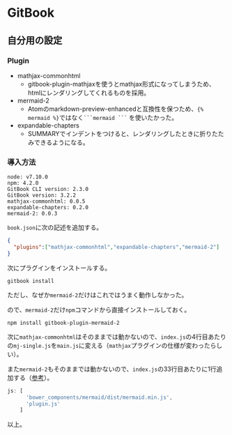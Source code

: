 # GitBook

## 自分用の設定

### Plugin

* mathjax-commonhtml
  * gitbook-plugin-mathjaxを使うとmathjax形式になってしまうため、htmlにレンダリングしてくれるものを採用。
* mermaid-2
  * Atomのmarkdown-preview-enhancedと互換性を保つため、`{% mermaid %}`ではなく` ```mermaid ``` ` を使いたかった。
* expandable-chapters
  * SUMMARYでインデントをつけると、レンダリングしたときに折りたたみできるようになる。

### 導入方法

```
node: v7.10.0
npm: 4.2.0
GitBook CLI version: 2.3.0
GitBook version: 3.2.2
mathjax-commonhtml: 0.0.5
expandable-chapters: 0.2.0
mermaid-2: 0.0.3
```

`book.json`に次の記述を追加する。

```json
{
  "plugins":["mathjax-commonhtml","expandable-chapters","mermaid-2"]
}
```

次にプラグインをインストールする。

```
gitbook install
```

ただし、なぜか`mermaid-2`だけはこれではうまく動作しなかった。

ので、`mermaid-2`だけ`npm`コマンドから直接インストールしておく。

```
npm install gitbook-plugin-mermaid-2
```

次に`mathjax-commonhtml`はそのままでは動かないので、`index.js`の4行目あたりの`mj-single.js`を`main.js`に変える（`mathjax`プラグインの仕様が変わったらしい）。

また`mermaid-2`もそのままでは動かないので、`index.js`の33行目あたりに1行追加する（[参考](http://shingaki.me/web/%E3%83%AD%E3%83%BC%E3%82%AB%E3%83%AB%E3%81%ABgitbook%E3%81%AE%E7%92%B0%E5%A2%83%E3%82%92%E6%A7%8B%E7%AF%89%E3%81%97%E3%81%A6mermaid-js%E3%82%92%E3%83%97%E3%83%A9%E3%82%B0%E3%82%A4%E3%83%B3%E3%81%A7/)）。

```js
js: [
      'bower_components/mermaid/dist/mermaid.min.js',
      'plugin.js'
    ]
```

以上。
